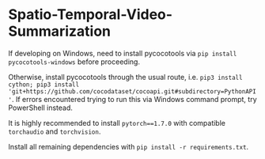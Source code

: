# Spatio-Temporal-Video-Summarization

If developing on Windows, need to install pycocotools via `pip install pycocotools-windows` before proceeding. 

Otherwise, install pycocotools through the usual route, i.e. `pip3 install cython; pip3 install 'git+https://github.com/cocodataset/cocoapi.git#subdirectory=PythonAPI'`. If errors encountered trying to run this via Windows command prompt, try PowerShell instead.

It is highly recommended to install `pytorch==1.7.0` with compatible `torchaudio` and `torchvision`.

Install all remaining dependencies with `pip install -r requirements.txt`.
